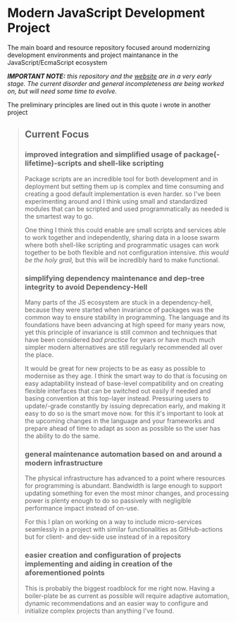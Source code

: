 # Modern JavaScript Development Project
The main board and resource repository focused around modernizing development environments and project maintanance in the JavaScript/EcmaScript ecosystem

***IMPORTANT NOTE:** this repository and the [website] are in a very early stage. The current disorder and general incompleteness are being worked on, but will need some time to evolve.*

The preliminary principles are lined out in this quote i wrote in another project

> ## Current Focus
>
> ### improved integration and simplified usage of package(-lifetime)-scripts and shell-like scripting
>
> Package scripts are an incredible tool for both development and in deployment but setting them up is complex and time consuming and creating a good default implementation is even harder. so I've been experimenting around and I think using small and standardized modules that can be scripted and used programmatically as needed is the smartest way to go.
>
> One thing I think this could enable are small scripts and services able to work together and independently, sharing data in a loose swarm where both shell-like scripting and programmatic usages can work together to be both flexible and not configuration intensive. *this would be the holy grail,* but this will be incredibly hard to make functional.
>
> ### simplifying dependency maintenance and dep-tree integrity to avoid Dependency-Hell
>
> Many parts of the JS ecosystem are stuck in a dependency-hell, because they were started when invariance of packages was the common way to ensure stability in programming. The language and its foundations have been advancing at high speed for many years now, yet this principle of invariance is still common and techniques that have been considered *bad practice* for years or have much much simpler modern alternatives are still regularly recommended all over the place.
>
> It would be great for new projects to be as easy as possible to modernise as they age. I think the smart way to do that is focusing on easy adaptability instead of base-level compatibility and on creating flexible interfaces that can be switched out easily if needed and basing convention at this top-layer instead.
Pressuring users to update/-grade constantly by issuing deprecation early, and making it easy to do so is the smart move now.
for this it's important to look at the upcoming changes in the language and your frameworks and prepare ahead of time to adapt as soon as possible so the user has the ability to do the same.
>
> ### general maintenance automation based on and around a modern infrastructure
>
> The physical infrastructure has advanced to a point where resources for programming is abundant. Bandwidth is large enough to support updating something for even the most minor changes, and processing power is plenty enough to do so passively with negligible performance impact instead of on-use.
>
> For this I plan on working on a way to include micro-services seamlessly in a project with similar functionalities as GitHub-actions but for client- and dev-side use instead of in a repository
>
> ### easier creation and configuration of projects implementing and aiding in creation of the aforementioned points
>
> This is probably the biggest roadblock for me right now. Having a boiler-plate be as current as possible will require adaptive automation, dynamic recommendations and an easier way to configure and initialize complex projects than anything I've found.

[website]:<https://modernjavascriptdevelopment.github.io/ModernJavaScriptDevelopment>
